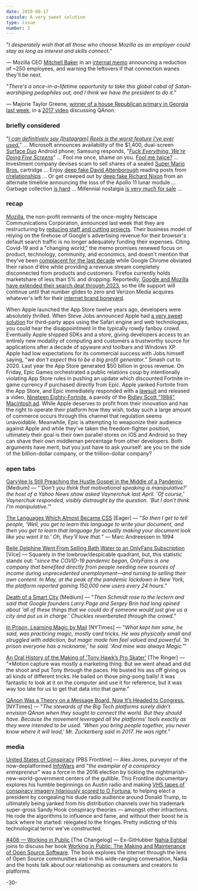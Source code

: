 ```yaml
---
date: 2020-08-17
capsule: A very sweet solution
type: issue
number: 3
---
```


"*I desperately wish that all those who choose Mozilla as an employer could stay as long as interest and skills connect.*"

&mdash; Mozilla CEO [Mitchell Baker](https://twitter.com/MitchellBaker?ref_src=twsrc%5Egoogle%7Ctwcamp%5Eserp%7Ctwgr%5Eauthor) in an [internal memo](https://blog.mozilla.org/wp-content/uploads/2020/08/Message-to-Employees-Change-in-Difficult-Times.pdf) announcing a reduction of ~250 employees, and warning the leftovers if that connection wanes they'll be next.

"*There's a once-in-a-lifetime opportunity to take this global cabal of Satan-worshiping pedophiles out, and I think we have the president to do it.*"

&mdash; Majorie Taylor Greene, [winner of a house Republican primary in Georgia last week](https://www.washingtonpost.com/opinions/2020/08/12/republicans-are-becoming-qanon-party/), in a [2017 video](https://www.youtube.com/watch?v=2rtYok4fdbQ) discussing QAnon.

### briefly considered

"[*I can definitively say \[Instagram\] Reels is the worst feature I've ever used.*](https://www.nytimes.com/2020/08/12/technology/personaltech/tested-facebook-reels-tiktok-clone-dud.html?smid=tw-share)"&nbsp;&hellip;
Microsoft announces availability of the $1,400, dual-screen [Surface Duo](https://www.microsoft.com/en-us/surface/devices/surface-duo?activetab=overview) Android phone; Samsung responds, "[*Fuck Everything, We're Doing Five Screens*](https://www.theonion.com/fuck-everything-were-doing-five-blades-1819584036)"&nbsp;&hellip;
Fool me once, shame on you. [Fool me twice?](https://www.theverge.com/2020/8/12/21364644/twitter-api-v2-new-access-tiers-developer-portal-support-developers?scrolla=5eb6d68b7fedc32c19ef33b4)&nbsp;&hellip;
Investment company devises scam to sell shares of a sealed [Super Mario Bros.](https://arstechnica.com/gaming/2020/08/investment-platform-pays-record-140000-for-sealed-super-mario-bros/) cartridge&nbsp;&hellip;
Enjoy [deep fake David Attenborough](https://www.vice.com/en_us/article/4ay5bn/relationships-subreddit-read-by-ai-generated-david-attenborough-voice) reading posts from [r/relationships](http://www.reddit.com/r/relationships)&nbsp;&hellip;
Or get creeped out by [deep fake Richard Nixon](https://moondisaster.org/film/) from an alternate timeline announcing the loss of the Apollo 11 lunar module&nbsp;&hellip;
Garbage collection [is hard](https://www.theverge.com/2020/8/14/21368602/instagram-kept-deleted-photos-messages-on-servers-year-bug-fixed)&nbsp;&hellip;
Millennial nostalgia [is very much for sale](https://www.airbnb.com/rooms/44577127)&nbsp;&hellip;

### recap

[Mozilla](https://www.mozilla.org/), the non-profit remnants of the once-mighty Netscape Communications Corporation, announced last week that  they are restructuring by [reducing staff and cutting projects](https://blog.mozilla.org/blog/2020/08/11/changing-world-changing-mozilla/). Their business model of relying on the firehose of Google's advertising revenue for their browser's default search traffic is no longer adequately funding their expenses. Citing Covid-19 and a "changing world," the memo promises renewed focus on product, technology, community, and economics, and doesn't mention that they've been [complacent for the last decade](https://en.wikipedia.org/wiki/Firefox#/media/File:Firefox_mascot_-_FISL_16.jpg) while Google Chrome obviated their raison d'être while providing a revenue stream completely disconnected from products and customers. Firefox currently holds marketshare of less than 5% and dropping. Reportedly, [Google and Mozilla have extended their search deal through 2023](https://www.zdnet.com/article/sources-mozilla-extends-its-google-search-deal/), so the life support will continue until that number glides to zero and Verizon Media acquires whatever's left for their [internet brand boneyard](https://www.verizonmedia.com/our-brands).


When Apple launched the App Store twelve years ago, developers were absolutely thrilled. When Steve Jobs announced Apple had [a very sweet solution](https://www.youtube.com/watch?v=vKKISOnOCaw&feature=youtu.be&t=29) for third-party apps using the Safari engine and web technologies, you could hear the disappointment in the typically rowdy fanboy crowd. Eventually Apple shipped SDKs and a store, giving developers access to an entirely new modality of computing and customers a trustworthy source for applications after a decade of spyware and toolbars and Windows XP. Apple had low expectations for its commercial success with Jobs himself saying, "*we don't expect this to be a big profit generator.*" Smash cut to 2020. Last year the App Store generated $50 billion in gross revenue. On Friday, Epic Games orchestrated a public relations coup by intentionally violating App Store rules in pushing an update which discounted Fortnite in-game currency if purchased directly from Epic. Apple yanked Fortnite from the App Store, and Epic immediately responded with a [lawsuit](https://cdn2.unrealengine.com/apple-complaint-734589783.pdf) and released a video, [Nineteen Eighty-Fortnite](https://www.youtube.com/watch?v=euiSHuaw6Q4), a parody of the [Ridley Scott "1984" Macintosh ad](https://www.youtube.com/watch?v=VtvjbmoDx-I). While Apple deserves to profit from their innovation and has the right to operate their platform how they wish, today such a large amount of commerce occurs through this channel that regulation seems unavoidable. Meanwhile, Epic is attempting to weaponize their audience against Apple and while they've taken the freedom-fighter position, ultimately their goal is their own parallel stores on iOS and Android so they can shave their own middleman percentage from other developers. Both arguments have merit, but you just have to ask yourself: are you on the side of the billion-dollar company, or the trillion-dollar company?

### open tabs

[GaryVee Is Still Preaching the Hustle Gospel in the Middle of a Pandemic](https://marker.medium.com/garyvee-is-still-preaching-the-hustle-gospel-in-the-middle-of-a-pandemic-b033b25f0dc) [Medium] &mdash; "*'Don't you think that motivational speaking is manipulative?' the host of a Yahoo News show asked Vaynerchuk last April. 'Of course,' Vaynerchuk responded, visibly distraught by the question. 'But I don’t think I'm manipulative.'*"

[The Languages Which Almost Became CSS](https://eager.io/blog/the-languages-which-almost-were-css/) [Eager] &mdash; "*So then I get to tell people, 'Well, you get to learn this language to write your document, and then you get to learn that language for actually making your document look like you want it to.' Oh, they'll love that.*" &mdash; Marc Andreessen in 1994

[Belle Delphine Went From Selling Bath Water to an OnlyFans Subscription](https://www.vice.com/en_us/article/7kpxjx/belle-delphine-influencer-onlyfans) [Vice] &mdash; Squarely in the lowbrow/despicable quadrant, but, this statistic stands out: "*since the COVID-19 pandemic began, OnlyFans is one company that benefited directly from people needing new sources of income during unprecedented unemployment—and turning to selling their own content. In May, at the peak of the pandemic lockdown in New York, the platform reported gaining 150,000 new users every 24 hours.*"

[Death of a Smart City](https://onezero.medium.com/how-a-band-of-activists-and-one-tech-billionaire-beat-alphabets-smart-city-de19afb5d69e) [Medium] &mdash; "*Then Schmidt rose to the lectern and said that Google founders Larry Page and Sergey Brin had long opined about 'all of these things that we could do if someone would just give us a city and put us in charge.' Chuckles reverberated through the crowd.*"

[In Prison, Learning Magic by Mail](https://www.nytimes.com/2020/08/14/arts/magic-prison.html) [NYTimes] &mdash; "*What kept him sane, he said, was practicing magic, mostly card tricks. He was physically small and struggled with addiction, but magic made him feel valued and powerful. 'In prison everyone has a nickname,' he said. 'And mine was always Magic.'*"

[An Oral History of the Making of ‘Tony Hawk’s Pro Skater’](https://www.theringer.com/2019/8/30/20838769/oral-history-tony-hawk-pro-skater-soundtrack-les-claypool-neversoft-activision) [The Ringer] &mdash; "*Motion capture was mostly a marketing thing. But we went ahead and did the shoot and put Tony through the paces. He busted his ass off giving us all kinds of different tricks. He bailed on those ping-pong balls! It was fantastic to look at it on the computer and use it for reference, but it was way too late for us to get that data into that game."

[QAnon Was a Theory on a Message Board. Now It’s Headed to Congress.](https://www.nytimes.com/2020/08/15/opinion/qanon-marjorie-greene-congress.html) [NYTimes] &mdash; "*The stewards of the Big Tech platforms surely didn’t envision QAnon when they sought to connect the world. But they should have. Because the movement leveraged all the platforms’ tools exactly as they were intended to be used. 'When you bring people together, you never know where it will lead,' Mr. Zuckerberg said in 2017. He was right.*"

### media

[United States of Conspiracy](https://www.youtube.com/watch?v=AVjL5rUx3TM) [PBS Frontline] &mdash; Alex Jones, purveyor of the now-deplatformed [InfoWars](https://www.infowars.com/) and "*the examplar of a conspiracy entrepreneur*" was a force in the 2016 election by tickling the nightmarish-new-world-government centers of the gullible. This Frontline documentary explores his humble beginnings on Austin radio and making [VHS tapes of conspiracy imagery hilariously scored to O Fortuna](https://www.youtube.com/watch?v=Hp76DVFAysA), to helping elect a president by congealing his dude radio audience around Donald Trump, to ultimately being yanked from his distribution channels over his trademark super-gross Sandy Hook conspiracy theories &mdash; amongst other infractions. He rode the algorithms to influence and fame, and without their boost he is back where he started: relegated to the fringes. Pretty indicting of this technological terror we've constructed.

[#408 &mdash; Working in Public](https://changelog.com/podcast/408) [The Changelog] &mdash; Ex-GitHubber [Nahia Eghbal](https://nadiaeghbal.com/) joins to discuss her book [Working in Public: The Making and Maintenance of Open Source Software](https://www.amazon.com/dp/0578675862/). The book explores the internet through the lens of Open Source communities and in this wide-ranging conversation, Nadia and the hosts talk about our relationship as consumers and creators to platforms.

-30-